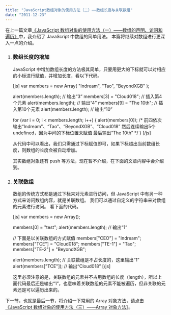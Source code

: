 ```yaml
---
title: "JavaScript数组对象的使用方法（二）——数组长度与关联数组"
date: "2011-12-23"
---
```


在上一篇文章[《JavaScript 数组对象的使用方法（一）——数组的声明、访问和遍历》](http://cloud018.sinaapp.com/archives/javascript-%e5%85%a5%e9%97%a8%e4%b9%8b%e6%95%b0%e7%bb%84%e5%af%b9%e8%b1%a1%e7%9a%84%e4%bd%bf%e7%94%a8%e6%96%b9%e6%b3%95%ef%bc%88%e4%b8%80%ef%bc%89%e2%80%94%e2%80%94%e6%95%b0%e7%bb%84%e7%9a%84%e5%a3%b0/ "JavaScript 数组对象的使用方法（一）——数组的声明、访问和遍历")中，我介绍了 JavaScript 中数组的简单用法。 本篇将继续对数组进行更深入一点的介绍。

1. ### 数组长度的增加
    
    JavaScript 中增加数组长度的方法极其简单，只要用更大的下标就可以对相应的小标进行赋值，并增加长度，看以下代码。
    
    \[js\] var members = new Array( "Indream", "Tao", "BeyondXGB" );
    
    alert(members.length); // 输出“3” members\[3\] = "Cloud018"; // 插入第4个元素 alert(members.length); // 输出“4” members\[9\] = "The 10th"; // 插入第10个元素 alert(members.length); // 输出“10”
    
    for (var i = 0; i < members.length; i++) { alert(members\[0\]); /\* 前四依次输出“Indream”、“Tao”、“BeyondXGB”、“Cloud018” 然后连续输出5个 undefined，因为中间的下标位置未赋值 最后输出“The 10th” \*/ } \[/js\]
    
    从代码中可以看出，我们只需通过下标赋值即可，如果下标超出当前数组长度，则数组的长度会被自动增加。
    
    其实数组对象还有 push 等方法，现在暂不介绍，在下面的文章内容中会介绍到。
2. ### 关联数组
    
    数组的传统方式都是通过下标来对元素进行访问，但 JavaScript 中有另一种方式来访问数组内容，就是关联数组。 我们可以通过自定义的字符串来对数组的元素进行访问。 看下面的代码。
    
    \[js\] var members = new Array();
    
    members\[0\] = "test"; alert(members.length); // 输出“1”
    
    // 下面是以关联数组的方式赋值 members\["CEO"\] = "Indream"; members\["TCE"\] = "Cloud018"; members\["TE-1"\] = "Tao"; members\["TE-2"\] = "BeyondXGB";
    
    alert(members.length); // 关联数组是不占长度的，这里输出“1” alert(members\["TCE"\]); // 输出“Cloud018” \[/js\]
    
    这里必须注意的是，关联数组的元素并不占用数组的长度（length），所以上面代码最后还是输出“1”，也意味着关联数组的元素不能被遍历，但非关联的元素还是可以遍历出来的。

下一节，也就是最后一节，将介绍一下常用的 Array 对象方法，请点击[《JavaScript 数组对象的使用方法（三）——Array 对象方法》](http://cloud018.sinaapp.com/archives/javascript-%e6%95%b0%e7%bb%84%e5%af%b9%e8%b1%a1%e7%9a%84%e4%bd%bf%e7%94%a8%e6%96%b9%e6%b3%95%ef%bc%88%e4%b8%89%ef%bc%89%e2%80%94%e2%80%94array-%e5%af%b9%e8%b1%a1%e6%96%b9%e6%b3%95/ "JavaScript 数组对象的使用方法（三）——Array 对象方法")。
